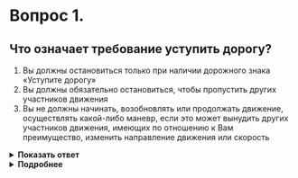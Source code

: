 # Вопрос 1.

## Что означает требование уступить дорогу?

1. Вы должны остановиться только при наличии дорожного знака «Уступите дорогу»
2. Вы должны обязательно остановиться, чтобы пропустить других участников движения
3. Вы не должны начинать, возобновлять или продолжать движение, осуществлять какой-либо маневр, если это может вынудить других участников движения, имеющих по отношению к Вам преимущество, изменить направление движения или скорость

<details>
<summary><b>Показать ответ</b></summary>
Правильный ответ: 3
</details>
<details>
<summary><b>Подробнее</b></summary>
В случае, если Вы не выполняете требование уступить дорогу, то Вы не просто нарушаете Правила, а создаёте аварийную ситуацию.
(Пункт 1.2 термин «Уступить дорогу»)
</details>
